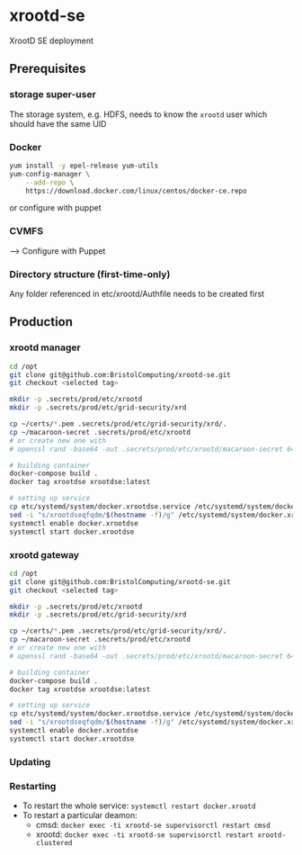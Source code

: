 # xrootd-se
XrootD SE deployment


## Prerequisites

### storage super-user

The storage system, e.g. HDFS, needs to know the `xrootd` user which should have the same UID

### Docker

```bash
yum install -y epel-release yum-utils
yum-config-manager \
    --add-repo \
    https://download.docker.com/linux/centos/docker-ce.repo
```

or configure with puppet

### CVMFS

--> Configure with Puppet

### Directory structure (first-time-only)

Any folder referenced in etc/xrootd/Authfile needs to be created first


## Production

### xrootd manager

```bash
cd /opt
git clone git@github.com:BristolComputing/xrootd-se.git
git checkout <selected tag>

mkdir -p .secrets/prod/etc/xrootd
mkdir -p .secrets/prod/etc/grid-security/xrd

cp ~/certs/*.pem .secrets/prod/etc/grid-security/xrd/.
cp ~/macaroon-secret .secrets/prod/etc/xrootd
# or create new one with
# openssl rand -base64 -out .secrets/prod/etc/xrootd/macaroon-secret 64

# building container
docker-compose build .
docker tag xrootdse xrootdse:latest

# setting up service
cp etc/systemd/system/docker.xrootdse.service /etc/systemd/system/docker.xrootdse.service
sed -i "s/xrootdseqfqdm/$(hostname -f)/g" /etc/systemd/system/docker.xrootdse.service
systemctl enable docker.xrootdse
systemctl start docker.xrootdse

```

### xrootd gateway

```bash
cd /opt
git clone git@github.com:BristolComputing/xrootd-se.git
git checkout <selected tag>

mkdir -p .secrets/prod/etc/xrootd
mkdir -p .secrets/prod/etc/grid-security/xrd

cp ~/certs/*.pem .secrets/prod/etc/grid-security/xrd/.
cp ~/macaroon-secret .secrets/prod/etc/xrootd
# or create new one with
# openssl rand -base64 -out .secrets/prod/etc/xrootd/macaroon-secret 64

# building container
docker-compose build .
docker tag xrootdse xrootdse:latest

# setting up service
cp etc/systemd/system/docker.xrootdse.service /etc/systemd/system/docker.xrootdse.service
sed -i "s/xrootdseqfqdm/$(hostname -f)/g" /etc/systemd/system/docker.xrootdse.service
systemctl enable docker.xrootdse
systemctl start docker.xrootdse
```

### Updating


### Restarting

- To restart the whole service: `systemctl restart docker.xrootd`
- To restart a particular deamon: 
  - cmsd: `docker exec -ti xrootd-se supervisorctl restart cmsd`
  - xrootd: `docker exec -ti xrootd-se supervisorctl restart xrootd-clustered`